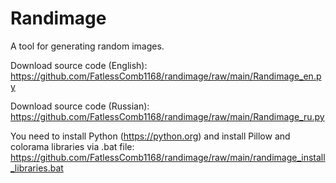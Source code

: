 # Randimage
A tool for generating random images.

Download source code (English): https://github.com/FatlessComb1168/randimage/raw/main/Randimage_en.py

Download source code (Russian): https://github.com/FatlessComb1168/randimage/raw/main/Randimage_ru.py

You need to install Python (https://python.org) and install Pillow and colorama libraries via .bat file: https://github.com/FatlessComb1168/randimage/raw/main/randimage_install_libraries.bat
